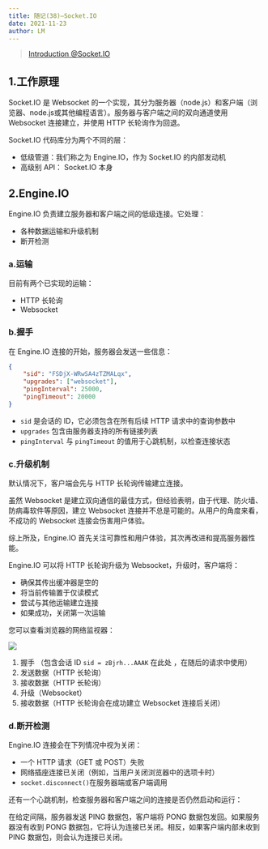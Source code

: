 ```yaml
---
title: 随记(38)—Socket.IO
date: 2021-11-23
author: LM
---
```


> [ Introduction @Socket.IO ](https://socket.io/docs/v4/how-it-works/)

## 1.工作原理

Socket.IO 是 Websocket 的一个实现，其分为服务器（node.js）和客户端（浏览器、node.js或其他编程语言）。服务器与客户端之间的双向通道使用 Websocket 连接建立，并使用 HTTP 长轮询作为回退。

Socket.IO 代码库分为两个不同的层：

- 低级管道：我们称之为 Engine.IO，作为 Socket.IO 的内部发动机
- 高级别 API： Socket.IO 本身

## 2.Engine.IO

Engine.IO 负责建立服务器和客户端之间的低级连接。它处理：

- 各种数据运输和升级机制
- 断开检测

### a.运输

目前有两个已实现的运输：

- HTTP 长轮询
- Websocket

### b.握手

在 Engine.IO 连接的开始，服务器会发送一些信息：

```json
{  
    "sid": "FSDjX-WRwSA4zTZMALqx",  
    "upgrades": ["websocket"],  
    "pingInterval": 25000,  
    "pingTimeout": 20000
}
```

- `sid` 是会话的 ID，它必须包含在所有后续 HTTP 请求中的查询参数中
- `upgrades` 包含由服务器支持的所有链接列表
- `pingInterval` 与 `pingTimeout` 的值用于心跳机制，以检查连接状态

### c.升级机制

默认情况下，客户端会先与 HTTP 长轮询传输建立连接。

虽然 Websocket 是建立双向通信的最佳方式，但经验表明，由于代理、防火墙、防病毒软件等原因，建立 Websocket 连接并不总是可能的。从用户的角度来看，不成功的 Websocket 连接会伤害用户体验。

综上所及，Engine.IO 首先关注可靠性和用户体验，其次再改进和提高服务器性能。

Engine.IO 可以将 HTTP 长轮询升级为 Websocket，升级时，客户端将：

- 确保其传出缓冲器是空的
- 将当前传输置于仅读模式
- 尝试与其他运输建立连接
- 如果成功，关闭第一次运输

您可以查看浏览器的网络监视器：

![](https://gitee.com/LM-J/drawingbed/raw/master/img/20211124171855.png)

1. 握手 （包含会话 ID `sid = zBjrh...AAAK` 在此处 ，在随后的请求中使用）
2. 发送数据（HTTP 长轮询）
3. 接收数据（HTTP 长轮询）
4. 升级（Websocket）
5. 接收数据（HTTP 长轮询会在成功建立 Websocket 连接后关闭）

### d.断开检测

Engine.IO 连接会在下列情况中视为关闭：

- 一个 HTTP 请求（GET 或 POST）失败
- 网络插座连接已关闭（例如，当用户关闭浏览器中的选项卡时）
- `socket.disconnect()`在服务器端或客户端调用

还有一个心跳机制，检查服务器和客户端之间的连接是否仍然启动和运行：

在给定间隔，服务器发送 PING 数据包，客户端将 PONG 数据包发回。如果服务器没有收到 PONG 数据包，它将认为连接已关闭。相反，如果客户端内部未收到 PING 数据包，则会认为连接已关闭。
